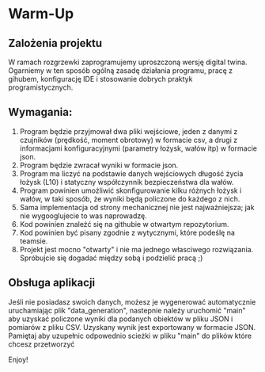 # Warm-Up

## Zalożenia projektu 

W ramach rozgrzewki zaprogramujemy uproszczoną wersję digital twina.
Ogarniemy w ten sposób ogólną zasadę działania programu, pracę z gihubem,
konfigurację IDE i stosowanie dobrych praktyk programistycznych.

## Wymagania:
1. Program będzie przyjmował dwa pliki wejściowe, jeden z danymi z czujników (prędkość, moment obrotowy) w formacie csv, a drugi z informacjami konfiguracyjnymi (parametry łożysk, wałów itp) w formacie json.
2. Program będzie zwracał wyniki w formacie json.
3. Program ma liczyć na podstawie danych wejściowych długość życia łożysk (L10)
i statyczny współczynnik bezpieczeństwa dla wałów.
4. Program powinien umożliwić skonfigurowanie kilku różnych łożysk i wałów, w taki
sposób, że wyniki będą policzone do każdego z nich.
5. Sama implementacja od strony mechanicznej nie jest najważniejsza; jak nie wygooglujecie
to was naprowadzę.
6. Kod powinien znaleźć się na githubie w otwartym repozytorium.
7. Kod powinien być pisany zgodnie z wytycznymi, które podeślę na teamsie.
8. Projekt jest mocno "otwarty" i nie ma jednego własciwego rozwiązania. Spróbujcie się
dogadać między sobą i podzielić pracą ;)

## Obsługa aplikacji 
Jeśli nie posiadasz swoich danych, możesz je wygenerować automatycznie uruchamiając plik "data_generation", nastepnie należy uruchomić "main" aby uzyskać policzone wyniki dla podanych obiektów w pliku JSON i pomiarów z pliku CSV. Uzyskany wynik jest exportowany w formacie JSON. Pamiętaj aby uzupełnic odpowednio scieżki w pliku "main" do plików które chcesz przetworzyć 

Enjoy! 
